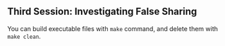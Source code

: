 ## Third Session: Investigating False Sharing

You can build executable files with `make` command, and delete them with `make clean`.
